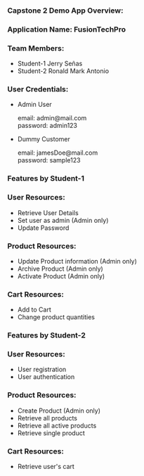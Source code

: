 <h3>Capstone 2 Demo App Overview:</h3>
<h3>Application Name: FusionTechPro</h3>

<h3>Team Members:</h3>
<ul>
	<li>Student-1 Jerry Señas</li>
	<li>Student-2 Ronald Mark Antonio</li>
</ul>

<h3>User Credentials:</h3>
<ul>
	<li>Admin User</li>
	<p>email: admin@mail.com<br>password: admin123</p>
	<li>Dummy Customer</li>
	<p>email: jamesDoe@mail.com<br>password: sample123</p>
</ul>

<h3>Features by Student-1</h3>
<h3>User Resources:</h3> 
<ul>
	<li>Retrieve User Details</li>
	<li>Set user as admin (Admin only)</li>
	<li>Update Password</li>
</ul>
<h3>Product Resources:</h3>
<ul>
	<li>Update Product information (Admin only)</li>
	<li>Archive Product (Admin only)</li>
	<li>Activate Product (Admin only)</li>
</ul>
<h3>Cart Resources:</h3>
<ul>
	<li>Add to Cart</li>
	<li>Change product quantities</li>
</ul>

<h3>Features by Student-2</h3>
<h3>User Resources:</h3>
<ul>
	<li>User registration</li>
	<li>User authentication</li>
</ul>
<h3>Product Resources:</h3>
<ul>
	<li>Create Product (Admin only)</li>
	<li>Retrieve all products</li>
	<li>Retrieve all active products</li>
	<li>Retrieve single product</li>
</ul>
<h3>Cart Resources:</h3>
<ul>
	<li>Retrieve user's cart</li>
</ul>